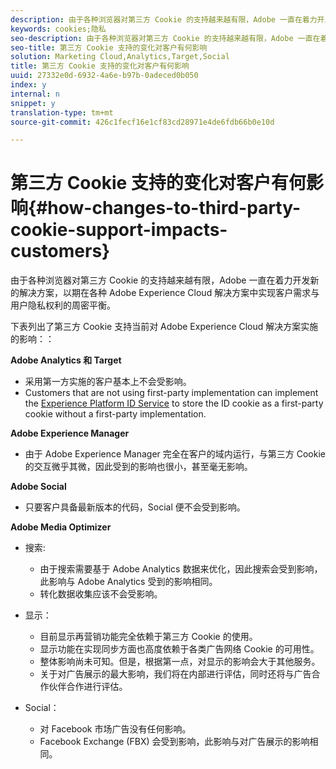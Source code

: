 ```yaml
---
description: 由于各种浏览器对第三方 Cookie 的支持越来越有限，Adobe 一直在着力开发新的解决方案，以期在各种 Adobe Experience Cloud 解决方案中实现客户需求与用户隐私权利的周密平衡。
keywords: cookies;隐私
seo-description: 由于各种浏览器对第三方 Cookie 的支持越来越有限，Adobe 一直在着力开发新的解决方案，以期在各种 Adobe Experience Cloud 解决方案中实现客户需求与用户隐私权利的周密平衡。
seo-title: 第三方 Cookie 支持的变化对客户有何影响
solution: Marketing Cloud,Analytics,Target,Social
title: 第三方 Cookie 支持的变化对客户有何影响
uuid: 27332e0d-6932-4a6e-b97b-0adeced0b050
index: y
internal: n
snippet: y
translation-type: tm+mt
source-git-commit: 426c1fecf16e1cf83cd28971e4de6fdb66b0e10d

---
```



# 第三方 Cookie 支持的变化对客户有何影响{#how-changes-to-third-party-cookie-support-impacts-customers}

由于各种浏览器对第三方 Cookie 的支持越来越有限，Adobe 一直在着力开发新的解决方案，以期在各种 Adobe Experience Cloud 解决方案中实现客户需求与用户隐私权利的周密平衡。

下表列出了第三方 Cookie 支持当前对 Adobe Experience Cloud 解决方案实施的影响：：

**Adobe Analytics 和 Target**

* 采用第一方实施的客户基本上不会受影响。
* Customers that are not using first-party implementation can implement the [Experience Platform ID Service](https://docs.adobe.com/content/help/en/id-service/using/implementation-guides/implementation-guides.html) to store the ID cookie as a first-party cookie without a first-party implementation.

**Adobe Experience Manager**

* 由于 Adobe Experience Manager 完全在客户的域内运行，与第三方 Cookie 的交互微乎其微，因此受到的影响也很小，甚至毫无影响。

**Adobe Social**

* 只要客户具备最新版本的代码，Social 便不会受到影响。

**Adobe Media Optimizer**

* 搜索:

   * 由于搜索需要基于 Adobe Analytics 数据来优化，因此搜索会受到影响，此影响与 Adobe Analytics 受到的影响相同。
   * 转化数据收集应该不会受影响。

* 显示：

   * 目前显示再营销功能完全依赖于第三方 Cookie 的使用。
   * 显示功能在实现同步方面也高度依赖于各类广告网络 Cookie 的可用性。
   * 整体影响尚未可知。但是，根据第一点，对显示的影响会大于其他服务。
   * 关于对广告展示的最大影响，我们将在内部进行评估，同时还将与广告合作伙伴合作进行评估。

* Social：

   * 对 Facebook 市场广告没有任何影响。
   * Facebook Exchange (FBX) 会受到影响，此影响与对广告展示的影响相同。

